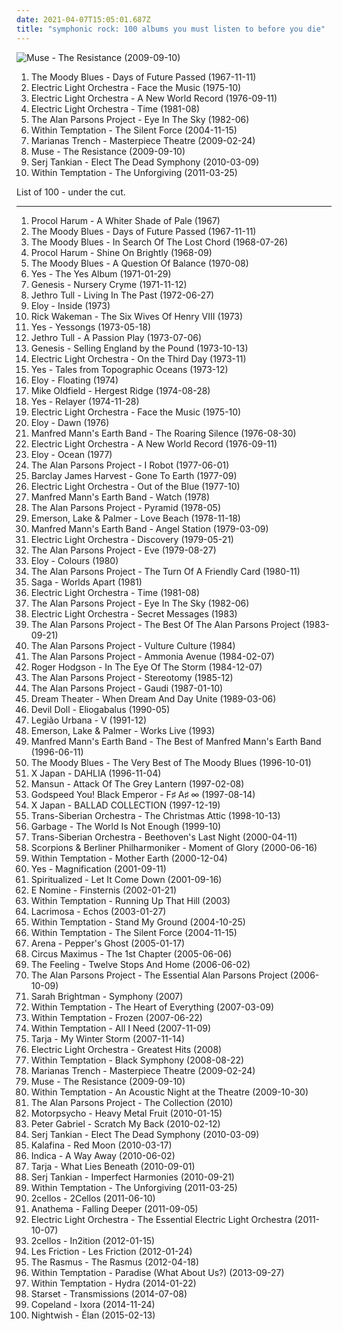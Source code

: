 ```yaml
---
date: 2021-04-07T15:05:01.687Z
title: "symphonic rock: 100 albums you must listen to before you die"
---
```

![Muse - The Resistance (2009-09-10)](http://coverartarchive.org/release/6a5d9eac-0fa6-3170-9cff-a1cb832fd8cd/6076676742-500.jpg "Muse - The Resistance (2009-09-10)")
<ol class="albums">
<li data-cover="http://coverartarchive.org/release/f3bdf87d-550b-3f8e-b8f1-81a62d051a84/7926647371-500.jpg" data-tags="classic rock, progressive rock" role="button">The Moody Blues - Days of Future Passed (1967-11-11)</li>
<li data-cover="http://coverartarchive.org/release/3da95428-3f4b-471b-8aea-ed40bcf04179/7108599389-500.jpg" data-tags="classic rock" role="button">Electric Light Orchestra - Face the Music (1975-10)</li>
<li data-cover="http://coverartarchive.org/release/b89abd66-18d8-4f49-ae66-5cdadf956e0e/5892042975-500.jpg" data-tags="classic rock" role="button">Electric Light Orchestra - A New World Record (1976-09-11)</li>
<li data-cover="http://coverartarchive.org/release/3b2d1c75-5ba2-44e1-8b09-449d893e229a/9699513967-500.jpg" data-tags="80s, symphonic rock, electric light orchestra" role="button">Electric Light Orchestra - Time (1981-08)</li>
<li data-cover="https://img.discogs.com/kR8ak2Y6gJmX8bjyFMp7YY1UwUY=/fit-in/600x604/filters:strip_icc():format(jpeg):mode_rgb():quality(90)/discogs-images/R-9480169-1481315751-1211.jpeg.jpg" data-tags="progressive rock" role="button">The Alan Parsons Project - Eye In The Sky (1982-06)</li>
<li data-cover="http://coverartarchive.org/release/b0d338fa-6935-4aa6-b891-a51c37217e43/4630453378-500.jpg" data-tags="symphonic metal" role="button">Within Temptation - The Silent Force (2004-11-15)</li>
<li data-cover="http://coverartarchive.org/release/a773460a-e896-4883-83fb-3ec44b8dce36/12726549225-500.jpg" data-tags="pop, rock, power pop, pop rock, symphonic rock, 2010s" role="button">Marianas Trench - Masterpiece Theatre (2009-02-24)</li>
<li data-cover="http://coverartarchive.org/release/6a5d9eac-0fa6-3170-9cff-a1cb832fd8cd/6076676742-500.jpg" data-tags="alternative rock" role="button">Muse - The Resistance (2009-09-10)</li>
<li data-cover="http://coverartarchive.org/release/2c4eb14c-87ec-4cb9-8a64-064ccdaacbd7/13716850036-500.jpg" data-tags="symphonic rock" role="button">Serj Tankian - Elect The Dead Symphony (2010-03-09)</li>
<li data-cover="http://coverartarchive.org/release/fa2c2a08-5f73-4ace-86e2-2f6d74b42914/2094872063-500.jpg" data-tags="symphonic metal" role="button">Within Temptation - The Unforgiving (2011-03-25)</li>
</ol>
List of 100 - under the cut.
<!-- more -->

_________________

<ol class="albums">
<li data-cover="http://coverartarchive.org/release/4e179701-5308-3866-8b43-a70228f97495/930164328-500.jpg" data-tags="classic rock, progressive rock" role="button">
Procol Harum - A Whiter Shade of Pale (1967)
</li>
<li data-cover="http://coverartarchive.org/release/f3bdf87d-550b-3f8e-b8f1-81a62d051a84/7926647371-500.jpg" data-tags="classic rock, progressive rock" role="button">
The Moody Blues - Days of Future Passed (1967-11-11)
</li>
<li data-cover="http://coverartarchive.org/release/67f624cd-5ba1-4e14-90be-ba1bcacb0174/7926741336-500.jpg" data-tags="progressive rock, classic rock, psychedelic rock" role="button">
The Moody Blues - In Search Of The Lost Chord (1968-07-26)
</li>
<li data-cover="https://img.discogs.com/g2XPxP21E9zFxaWBcr-FYCt9ORg=/fit-in/600x450/filters:strip_icc():format(jpeg):mode_rgb():quality(90)/discogs-images/R-13734531-1560009108-6632.jpeg.jpg" data-tags="classic rock" role="button">
Procol Harum - Shine On Brightly (1968-09)
</li>
<li data-cover="http://coverartarchive.org/release/ce70bb34-c9ef-4282-b57f-8fe19f6e50f5/4091291175-500.jpg" data-tags="classic rock" role="button">
The Moody Blues - A Question Of Balance (1970-08)
</li>
<li data-cover="http://coverartarchive.org/release/29199a54-50dd-4b81-970a-57d26b5411a5/7023164125-500.jpg" data-tags="progressive rock" role="button">
Yes - The Yes Album (1971-01-29)
</li>
<li data-cover="http://coverartarchive.org/release/db850d98-ac76-44d8-b08b-008debedaee5/11984962646-500.jpg" data-tags="progressive rock" role="button">
Genesis - Nursery Cryme (1971-11-12)
</li>
<li data-cover="http://coverartarchive.org/release/c68fd901-1fbd-4007-b113-dff07ba3f743/3691957295-500.jpg" data-tags="classic rock, progressive rock, rock" role="button">
Jethro Tull - Living In The Past (1972-06-27)
</li>
<li data-cover="http://coverartarchive.org/release/dabffad6-2b97-4838-b899-558d050b9024/27508222851-500.jpg" data-tags="progressive rock" role="button">
Eloy - Inside (1973)
</li>
<li data-cover="http://coverartarchive.org/release/464435f0-b036-33af-9db8-c5c9fd701b15/3445440574-500.jpg" data-tags="progressive rock" role="button">
Rick Wakeman - The Six Wives Of Henry VIII (1973)
</li>
<li data-cover="https://img.discogs.com/9uFNMoftqaZBHdgsDB9aIvk_4_Y=/fit-in/600x600/filters:strip_icc():format(jpeg):mode_rgb():quality(90)/discogs-images/R-3199164-1320166222.jpeg.jpg" data-tags="rock, progressive rock, classic rock" role="button">
Yes - Yessongs (1973-05-18)
</li>
<li data-cover="http://coverartarchive.org/release/8ed99b83-6abc-402e-b723-b036b9441fc4/12733158344-500.jpg" data-tags="progressive rock" role="button">
Jethro Tull - A Passion Play (1973-07-06)
</li>
<li data-cover="http://coverartarchive.org/release/d7876fcb-c629-4b17-b973-de9824279360/23147950347-500.jpg" data-tags="progressive rock" role="button">
Genesis - Selling England by the Pound (1973-10-13)
</li>
<li data-cover="https://img.discogs.com/0_s3EclknymwZ5q--6SjSlO1jrQ=/fit-in/600x600/filters:strip_icc():format(jpeg):mode_rgb():quality(90)/discogs-images/R-2298228-1395015091-2123.jpeg.jpg" data-tags="progressive rock, 70s, classic rock, rock" role="button">
Electric Light Orchestra - On the Third Day (1973-11)
</li>
<li data-cover="https://img.discogs.com/zRaJPERMIJk19NpxUQ-3-KSB0rU=/fit-in/600x601/filters:strip_icc():format(jpeg):mode_rgb():quality(90)/discogs-images/R-1424009-1320333836.jpeg.jpg" data-tags="progressive rock" role="button">
Yes - Tales from Topographic Oceans (1973-12)
</li>
<li data-cover="https://img.discogs.com/4TbKU6jK0SNYOjSwAoNV4VBiD-g=/fit-in/600x592/filters:strip_icc():format(jpeg):mode_rgb():quality(90)/discogs-images/R-13066734-1547465045-9190.jpeg.jpg" data-tags="progressive rock" role="button">
Eloy - Floating (1974)
</li>
<li data-cover="https://img.discogs.com/iQuDkDouKJZSou1DKToKPxqdIDs=/fit-in/600x600/filters:strip_icc():format(jpeg):mode_rgb():quality(90)/discogs-images/R-2854258-1304165274.jpeg.jpg" data-tags="progressive rock" role="button">
Mike Oldfield - Hergest Ridge (1974-08-28)
</li>
<li data-cover="https://img.discogs.com/7V5J4YnVZUs2vTssmLWbmoMHobI=/fit-in/500x500/filters:strip_icc():format(jpeg):mode_rgb():quality(90)/discogs-images/R-4318780-1362599932-7867.jpeg.jpg" data-tags="progressive rock" role="button">
Yes - Relayer (1974-11-28)
</li>
<li data-cover="http://coverartarchive.org/release/3da95428-3f4b-471b-8aea-ed40bcf04179/7108599389-500.jpg" data-tags="classic rock" role="button">
Electric Light Orchestra - Face the Music (1975-10)
</li>
<li data-cover="http://coverartarchive.org/release/24e28094-bef2-40d2-a63e-6080e13cdb64/22048228043-500.jpg" data-tags="progressive rock" role="button">
Eloy - Dawn (1976)
</li>
<li data-cover="http://coverartarchive.org/release/1b884c85-3108-4454-b61b-71d04584908d/15369667898-500.jpg" data-tags="progressive rock" role="button">
Manfred Mann's Earth Band - The Roaring Silence (1976-08-30)
</li>
<li data-cover="http://coverartarchive.org/release/b89abd66-18d8-4f49-ae66-5cdadf956e0e/5892042975-500.jpg" data-tags="classic rock" role="button">
Electric Light Orchestra - A New World Record (1976-09-11)
</li>
<li data-cover="http://coverartarchive.org/release/36db29e4-0464-47c4-a2c3-e6759b467340/22048183283-500.jpg" data-tags="progressive rock" role="button">
Eloy - Ocean (1977)
</li>
<li data-cover="http://coverartarchive.org/release/b4f7256c-bab4-4c4e-a536-6bf05af3b24e/3701983982-500.jpg" data-tags="progressive rock" role="button">
The Alan Parsons Project - I Robot (1977-06-01)
</li>
<li data-cover="https://img.discogs.com/7g7GlUIygRFF6aWQUJIhiNi73Ls=/fit-in/195x258/filters:strip_icc():format(jpeg):mode_rgb():quality(90)/discogs-images/R-8670216-1511994860-5099.png.jpg" data-tags="progressive rock" role="button">
Barclay James Harvest - Gone To Earth (1977-09)
</li>
<li data-cover="http://coverartarchive.org/release/36594124-8097-3af9-891a-8a03b154c79b/23541528287-500.jpg" data-tags="classic rock, 70s" role="button">
Electric Light Orchestra - Out of the Blue (1977-10)
</li>
<li data-cover="http://coverartarchive.org/release/90c91598-6c50-4b2e-a198-13ccff4bca45/22729382753-500.jpg" data-tags="classic rock, progressive rock, art rock, rock" role="button">
Manfred Mann's Earth Band - Watch (1978)
</li>
<li data-cover="http://coverartarchive.org/release/7a0a925f-3a31-3c12-adc6-0e006d216284/8860742582-500.jpg" data-tags="progressive rock" role="button">
The Alan Parsons Project - Pyramid (1978-05)
</li>
<li data-cover="https://img.discogs.com/m_3t7NvjbLNh25-S1kzGAjOLpU8=/fit-in/600x600/filters:strip_icc():format(jpeg):mode_rgb():quality(90)/discogs-images/R-1827114-1608202951-5831.jpeg.jpg" data-tags="disco, pop, rock, 60s, 70s, progressive rock, usa, pop rock, symphonic rock, soft rock, moody, prog rock, lp, prog pop, most beautiful, palmer, i own this album, property, ponchera, an utter pile of trash, shitty album cover, too deep for you, tr: proper, st: cl, st: ok, fg: dmp3, id: dm002, aa: emerson lake and palmer, i have been trolled" role="button">
Emerson, Lake & Palmer - Love Beach (1978-11-18)
</li>
<li data-cover="http://coverartarchive.org/release/7983dcb5-ab21-4294-a2fe-df7e7c2db606/22729549424-500.jpg" data-tags="rock, progressive rock, symphonic rock, art rock, symphonic prog" role="button">
Manfred Mann's Earth Band - Angel Station (1979-03-09)
</li>
<li data-cover="http://coverartarchive.org/release/23bf913d-3709-4f84-a3df-f19d3928cb2b/5892233271-500.jpg" data-tags="classic rock, progressive rock, 70s" role="button">
Electric Light Orchestra - Discovery (1979-05-21)
</li>
<li data-cover="http://coverartarchive.org/release/b0045ceb-3536-3a5d-91a7-e0919c4e0024/17963070049-500.jpg" data-tags="progressive rock, classic rock" role="button">
The Alan Parsons Project - Eve (1979-08-27)
</li>
<li data-cover="http://coverartarchive.org/release/b532302c-ab4a-4917-85e0-cf600fb743ba/12442242530-500.jpg" data-tags="progressive rock" role="button">
Eloy - Colours (1980)
</li>
<li data-cover="http://coverartarchive.org/release/96436fe6-745b-3e4c-bbb7-4fd38ae98da4/10252980735-500.jpg" data-tags="progressive rock, classic rock" role="button">
The Alan Parsons Project - The Turn Of A Friendly Card (1980-11)
</li>
<li data-cover="https://img.discogs.com/Bn7FaV-Q-OW9aHSGqobO2Q8ZZ-8=/fit-in/600x600/filters:strip_icc():format(jpeg):mode_rgb():quality(90)/discogs-images/R-720249-1209019187.jpeg.jpg" data-tags="progressive rock" role="button">
Saga - Worlds Apart (1981)
</li>
<li data-cover="http://coverartarchive.org/release/3b2d1c75-5ba2-44e1-8b09-449d893e229a/9699513967-500.jpg" data-tags="80s, symphonic rock, electric light orchestra" role="button">
Electric Light Orchestra - Time (1981-08)
</li>
<li data-cover="https://img.discogs.com/kR8ak2Y6gJmX8bjyFMp7YY1UwUY=/fit-in/600x604/filters:strip_icc():format(jpeg):mode_rgb():quality(90)/discogs-images/R-9480169-1481315751-1211.jpeg.jpg" data-tags="progressive rock" role="button">
The Alan Parsons Project - Eye In The Sky (1982-06)
</li>
<li data-cover="https://img.discogs.com/eXxvm_QXj3smKMFNGJWFRz-N3oU=/fit-in/590x583/filters:strip_icc():format(jpeg):mode_rgb():quality(90)/discogs-images/R-2818802-1334033539.jpeg.jpg" data-tags="classic rock, progressive rock, rock, symphonic rock" role="button">
Electric Light Orchestra - Secret Messages (1983)
</li>
<li data-cover="https://img.discogs.com/t7n64oGxKHcbIo0dStW5u2UGq_I=/fit-in/600x599/filters:strip_icc():format(jpeg):mode_rgb():quality(90)/discogs-images/R-3524526-1504272727-1153.jpeg.jpg" data-tags="progressive rock, rock, classic rock" role="button">
The Alan Parsons Project - The Best Of The Alan Parsons Project (1983-09-21)
</li>
<li data-cover="https://img.discogs.com/c-Gpq8uZ2sw6Miwvc2bf6JScMM4=/fit-in/600x600/filters:strip_icc():format(jpeg):mode_rgb():quality(90)/discogs-images/R-2049799-1260872402.jpeg.jpg" data-tags="progressive rock, art rock, classic rock, rock" role="button">
The Alan Parsons Project - Vulture Culture (1984)
</li>
<li data-cover="https://img.discogs.com/qbkYmhFvXiMxt-aZ0ocJF12Pg4M=/fit-in/600x518/filters:strip_icc():format(jpeg):mode_rgb():quality(90)/discogs-images/R-9272358-1477737482-9624.jpeg.jpg" data-tags="progressive rock" role="button">
The Alan Parsons Project - Ammonia Avenue (1984-02-07)
</li>
<li data-cover="https://img.discogs.com/hMc-bunxDJWnVtJBc2MmY9qDS24=/fit-in/600x596/filters:strip_icc():format(jpeg):mode_rgb():quality(90)/discogs-images/R-1202203-1312590392.jpeg.jpg" data-tags="pop rock, progressive rock" role="button">
Roger Hodgson - In The Eye Of The Storm (1984-12-07)
</li>
<li data-cover="http://coverartarchive.org/release/a8acd868-910a-4dc5-bf16-edd22941134c/19972690789-500.jpg" data-tags="progressive rock, classic rock" role="button">
The Alan Parsons Project - Stereotomy (1985-12)
</li>
<li data-cover="http://coverartarchive.org/release/3adfc8d5-b958-3196-b0db-95eee87ab8e0/23473853913-500.jpg" data-tags="progressive rock" role="button">
The Alan Parsons Project - Gaudi (1987-01-10)
</li>
<li data-cover="http://coverartarchive.org/release/80659e3d-dffd-3e65-9a37-16437405fdbd/14168305413-500.jpg" data-tags="progressive metal" role="button">
Dream Theater - When Dream And Day Unite (1989-03-06)
</li>
<li data-cover="https://img.discogs.com/_HwFI-XY7QxEVZnyjrVH7Y9ybVY=/fit-in/600x600/filters:strip_icc():format(jpeg):mode_rgb():quality(90)/discogs-images/R-1396786-1216302897.jpeg.jpg" data-tags="symphonic rock, theatrical, gothic" role="button">
Devil Doll - Eliogabalus (1990-05)
</li>
<li data-cover="http://coverartarchive.org/release/f23b3f56-64f6-414f-874d-67839bdd919a/2501401761-500.jpg" data-tags="progressive rock" role="button">
Legião Urbana - V (1991-12)
</li>
<li data-cover="http://coverartarchive.org/release/77a1811d-188b-4622-82b2-2239682bd975/22695467189-500.jpg" data-tags="progressive rock" role="button">
Emerson, Lake & Palmer - Works Live (1993)
</li>
<li data-cover="http://coverartarchive.org/release/7eb0aaaa-8c6d-4f00-8093-5a1ce4c2e53c/22731801358-500.jpg" data-tags="classic rock, rock, progressive rock, prog, epic, symphonic rock, atmospheric, art rock, progressive, symphonic prog" role="button">
Manfred Mann's Earth Band - The Best of Manfred Mann's Earth Band (1996-06-11)
</li>
<li data-cover="https://img.discogs.com/xc2LvXnwywUoglPNWijLGS7kuJc=/fit-in/569x440/filters:strip_icc():format(jpeg):mode_rgb():quality(90)/discogs-images/R-1079972-1283246565.jpeg.jpg" data-tags="progressive rock, uk, symphonic rock, 90s, compilation, english group, t m blues" role="button">
The Moody Blues - The Very Best of The Moody Blues (1996-10-01)
</li>
<li data-cover="https://img.discogs.com/pM4_39Y3cXXUsPpShG0cMstN1Q4=/fit-in/600x505/filters:strip_icc():format(jpeg):mode_rgb():quality(90)/discogs-images/R-4854086-1512640960-1267.jpeg.jpg" data-tags="j-rock" role="button">
X Japan - DAHLIA (1996-11-04)
</li>
<li data-cover="https://img.discogs.com/sxnPIjas0-x3HKkbP11i5pCKI5I=/fit-in/595x600/filters:strip_icc():format(jpeg):mode_rgb():quality(90)/discogs-images/R-463522-1262624981.jpeg.jpg" data-tags="britpop" role="button">
Mansun - Attack Of The Grey Lantern (1997-02-08)
</li>
<li data-cover="http://coverartarchive.org/release/771ae005-6f8b-4831-9350-c3a7fdcb2442/2324127707-500.jpg" data-tags="post-rock" role="button">
Godspeed You! Black Emperor - F♯ A♯ ∞ (1997-08-14)
</li>
<li data-cover="https://img.discogs.com/gofzg8WWrEfHC3XGOdjWFnmXbh0=/fit-in/600x849/filters:strip_icc():format(jpeg):mode_rgb():quality(90)/discogs-images/R-5276007-1592068264-7558.jpeg.jpg" data-tags="j-rock" role="button">
X Japan - BALLAD COLLECTION (1997-12-19)
</li>
<li data-cover="http://coverartarchive.org/release/924423fe-4f58-4496-a09f-dae4da55531e/5842286791-500.jpg" data-tags="christmas" role="button">
Trans-Siberian Orchestra - The Christmas Attic (1998-10-13)
</li>
<li data-cover="http://coverartarchive.org/release/ccb4708f-8973-4aff-aaaa-40ffb0a18144/7765057080-500.jpg" data-tags="electronic, rock, symphonic rock, james bond, shirley manson" role="button">
Garbage - The World Is Not Enough (1999-10)
</li>
<li data-cover="http://coverartarchive.org/release/8dc54860-4a3b-4757-bbe4-a3e852525f3a/3885285137-500.jpg" data-tags="symphonic metal, rock opera" role="button">
Trans-Siberian Orchestra - Beethoven's Last Night (2000-04-11)
</li>
<li data-cover="http://coverartarchive.org/release/8905c0a5-e9a3-470f-9910-cd61a16bb139/17035342526-500.jpg" data-tags="rock, symphonic rock" role="button">
Scorpions & Berliner Philharmoniker - Moment of Glory (2000-06-16)
</li>
<li data-cover="http://coverartarchive.org/release/1d1d160c-0fed-40ae-b781-187ce6b92ba5/12895444510-500.jpg" data-tags="symphonic metal, gothic metal" role="button">
Within Temptation - Mother Earth (2000-12-04)
</li>
<li data-cover="https://img.discogs.com/fXBt_rw92I3XVDe5adY6P5yIszk=/fit-in/600x592/filters:strip_icc():format(jpeg):mode_rgb():quality(90)/discogs-images/R-951839-1176753674.jpeg.jpg" data-tags="progressive rock" role="button">
Yes - Magnification (2001-09-11)
</li>
<li data-cover="https://img.discogs.com/eywTsZh4E1zkFu4gpvcYDFvjoTk=/fit-in/600x606/filters:strip_icc():format(jpeg):mode_rgb():quality(90)/discogs-images/R-12676458-1539859593-7554.jpeg.jpg" data-tags="rock, 00s" role="button">
Spiritualized - Let It Come Down (2001-09-16)
</li>
<li data-cover="http://coverartarchive.org/release/655aa547-f1fa-49dd-9bba-de30f0aaef11/2106980504-500.jpg" data-tags="trance, e nomine" role="button">
E Nomine - Finsternis (2002-01-21)
</li>
<li data-cover="http://coverartarchive.org/release/ac6996dc-c9e2-48e6-98e3-5c3826d2ee4d/8770433514-500.jpg" data-tags="symphonic metal, gothic metal, female vocalists" role="button">
Within Temptation - Running Up That Hill (2003)
</li>
<li data-cover="https://img.discogs.com/YXJHpQW8y46vG7hRWW_9ANNY1LI=/fit-in/600x530/filters:strip_icc():format(jpeg):mode_rgb():quality(90)/discogs-images/R-2008477-1258239023.jpeg.jpg" data-tags="gothic metal, gothic" role="button">
Lacrimosa - Echos (2003-01-27)
</li>
<li data-cover="http://coverartarchive.org/release/0cb0d731-2781-4fcf-99cd-133d079b7d31/9379278772-500.jpg" data-tags="symphonic metal" role="button">
Within Temptation - Stand My Ground (2004-10-25)
</li>
<li data-cover="http://coverartarchive.org/release/b0d338fa-6935-4aa6-b891-a51c37217e43/4630453378-500.jpg" data-tags="symphonic metal" role="button">
Within Temptation - The Silent Force (2004-11-15)
</li>
<li data-cover="http://coverartarchive.org/release/a88389fc-df1f-4261-97a4-9f4cd17f6fdf/5620804804-500.jpg" data-tags="progressive rock" role="button">
Arena - Pepper's Ghost (2005-01-17)
</li>
<li data-cover="https://via.placeholder.com/450" data-tags="progressive metal" role="button">
Circus Maximus - The 1st Chapter (2005-06-06)
</li>
<li data-cover="https://img.discogs.com/MF5OAxYidkbpBbnMfpmbS4Mpdtk=/fit-in/600x913/filters:strip_icc():format(jpeg):mode_rgb():quality(90)/discogs-images/R-9036903-1510133812-1025.jpeg.jpg" data-tags="british, soft rock, pop, indie, rock" role="button">
The Feeling - Twelve Stops And Home (2006-06-02)
</li>
<li data-cover="http://coverartarchive.org/release/36af9f6f-2329-4411-a56c-9eec592cba15/7799255166-500.jpg" data-tags="progressive rock" role="button">
The Alan Parsons Project - The Essential Alan Parsons Project (2006-10-09)
</li>
<li data-cover="https://img.discogs.com/yN1TDls6ZCOnqUGsiJ48a5Yfk2w=/fit-in/600x600/filters:strip_icc():format(jpeg):mode_rgb():quality(90)/discogs-images/R-1393131-1523761238-6659.jpeg.jpg" data-tags="opera, female vocalist, classical symphony, sarah brightman" role="button">
Sarah Brightman - Symphony (2007)
</li>
<li data-cover="http://coverartarchive.org/release/ab50ac75-91ce-36a3-99b1-6e5e15aad912/5782076120-500.jpg" data-tags="symphonic metal" role="button">
Within Temptation - The Heart of Everything (2007-03-09)
</li>
<li data-cover="http://coverartarchive.org/release/4129c421-5f00-41e2-b366-112be6ed903c/13367940747-500.jpg" data-tags="symphonic metal" role="button">
Within Temptation - Frozen (2007-06-22)
</li>
<li data-cover="http://coverartarchive.org/release/5c8dcafc-66e8-4564-872a-a9ac468fd04f/13367925771-500.jpg" data-tags="symphonic metal" role="button">
Within Temptation - All I Need (2007-11-09)
</li>
<li data-cover="https://via.placeholder.com/450" data-tags="symphonic metal" role="button">
Tarja - My Winter Storm (2007-11-14)
</li>
<li data-cover="http://coverartarchive.org/release/ee4dfeaa-0520-494b-9137-320fd6285ad2/7928096507-500.jpg" data-tags="pop" role="button">
Electric Light Orchestra - Greatest Hits (2008)
</li>
<li data-cover="https://img.discogs.com/P5qhwKGVpnKQVtKgJZKzxHzBIUE=/fit-in/600x598/filters:strip_icc():format(jpeg):mode_rgb():quality(90)/discogs-images/R-7753234-1448067141-3556.jpeg.jpg" data-tags="symphonic metal" role="button">
Within Temptation - Black Symphony (2008-08-22)
</li>
<li data-cover="http://coverartarchive.org/release/a773460a-e896-4883-83fb-3ec44b8dce36/12726549225-500.jpg" data-tags="pop, rock, power pop, pop rock, symphonic rock, 2010s" role="button">
Marianas Trench - Masterpiece Theatre (2009-02-24)
</li>
<li data-cover="http://coverartarchive.org/release/6a5d9eac-0fa6-3170-9cff-a1cb832fd8cd/6076676742-500.jpg" data-tags="alternative rock" role="button">
Muse - The Resistance (2009-09-10)
</li>
<li data-cover="http://coverartarchive.org/release/49f428de-3c35-3e20-8141-03d67aa2db2a/4050463336-500.jpg" data-tags="metal, acoustic, symphonic metal" role="button">
Within Temptation - An Acoustic Night at the Theatre (2009-10-30)
</li>
<li data-cover="http://coverartarchive.org/release/6c5d7596-820a-484a-862d-acda336367a1/28707055601-500.jpg" data-tags="progressive rock, classic rock, rock, prog, epic, symphonic rock, psychedelic, art rock, progressive, psychedelic rock, symphonic prog" role="button">
The Alan Parsons Project - The Collection (2010)
</li>
<li data-cover="http://coverartarchive.org/release/2dee5650-21f6-331c-b945-a103180073c7/3361370191-500.jpg" data-tags="alternative rock, psychedelic rock" role="button">
Motorpsycho - Heavy Metal Fruit (2010-01-15)
</li>
<li data-cover="https://img.discogs.com/-8aBOmFQ8fB3TokkT7RCF20_3uk=/fit-in/471x468/filters:strip_icc():format(jpeg):mode_rgb():quality(90)/discogs-images/R-7332044-1439106554-9938.jpeg.jpg" data-tags="singer-songwriter, rock" role="button">
Peter Gabriel - Scratch My Back (2010-02-12)
</li>
<li data-cover="http://coverartarchive.org/release/2c4eb14c-87ec-4cb9-8a64-064ccdaacbd7/13716850036-500.jpg" data-tags="symphonic rock" role="button">
Serj Tankian - Elect The Dead Symphony (2010-03-09)
</li>
<li data-cover="https://img.discogs.com/VGtnrM4WLQ_3WaoOaNZskk7P5yI=/fit-in/500x500/filters:strip_icc():format(jpeg):mode_rgb():quality(90)/discogs-images/R-2236730-1271526795.jpeg.jpg" data-tags="female vocalists" role="button">
Kalafina - Red Moon (2010-03-17)
</li>
<li data-cover="https://img.discogs.com/-JtoD5g_X6JZb6s-TU8D70T8p4w=/fit-in/400x400/filters:strip_icc():format(jpeg):mode_rgb():quality(90)/discogs-images/R-2344917-1278429874.jpeg.jpg" data-tags="symphonic rock, finnish, art pop" role="button">
Indica - A Way Away (2010-06-02)
</li>
<li data-cover="https://img.discogs.com/8sZQNKE9oHBtEZ3Z5Nv6Ftbj_fU=/fit-in/400x400/filters:strip_icc():format(jpeg):mode_rgb():quality(90)/discogs-images/R-4925290-1379608085-2951.jpeg.jpg" data-tags="symphonic metal" role="button">
Tarja - What Lies Beneath (2010-09-01)
</li>
<li data-cover="http://coverartarchive.org/release/d327d22a-6e36-4ccd-acbc-1f549ce4653c/3922089081-500.jpg" data-tags="alternative rock" role="button">
Serj Tankian - Imperfect Harmonies (2010-09-21)
</li>
<li data-cover="http://coverartarchive.org/release/fa2c2a08-5f73-4ace-86e2-2f6d74b42914/2094872063-500.jpg" data-tags="symphonic metal" role="button">
Within Temptation - The Unforgiving (2011-03-25)
</li>
<li data-cover="http://coverartarchive.org/release/84b11b50-eca0-4101-b982-4319f9b31028/1179212291-500.jpg" data-tags="instrumental, cello, cover" role="button">
2cellos - 2Cellos (2011-06-10)
</li>
<li data-cover="http://coverartarchive.org/release/340558b3-db7b-43d4-b658-7e539671eb51/3312096748-500.jpg" data-tags="progressive rock, atmospheric rock" role="button">
Anathema - Falling Deeper (2011-09-05)
</li>
<li data-cover="http://coverartarchive.org/release/fd511aa3-bdbc-4997-a5c8-0532197fd6cc/20786298396-500.jpg" data-tags="classic rock" role="button">
Electric Light Orchestra - The Essential Electric Light Orchestra (2011-10-07)
</li>
<li data-cover="http://coverartarchive.org/release/91c70f1c-f4e7-499f-983c-5b62b5e1298d/15645053829-500.jpg" data-tags="cello, cover" role="button">
2cellos - In2ition (2012-01-15)
</li>
<li data-cover="http://coverartarchive.org/release/4aad4fc2-43ea-440e-8743-5aabacb6bcaa/4410509751-500.jpg" data-tags="alternative rock, symphonic rock, electronic rock, classical crossover" role="button">
Les Friction - Les Friction (2012-01-24)
</li>
<li data-cover="http://coverartarchive.org/release/88b326d1-7b63-4304-b403-d7ff46d56109/2491087347-500.jpg" data-tags="pop, alternative rock, soft rock" role="button">
The Rasmus - The Rasmus (2012-04-18)
</li>
<li data-cover="http://coverartarchive.org/release/dd0d970d-7cd2-47f7-8839-ce02142b3c5d/5276135888-500.jpg" data-tags="metal" role="button">
Within Temptation - Paradise (What About Us?) (2013-09-27)
</li>
<li data-cover="http://coverartarchive.org/release/a3f93e14-2c2a-4ff9-96c1-52ce69b25216/6426874422-500.jpg" data-tags="symphonic metal" role="button">
Within Temptation - Hydra (2014-01-22)
</li>
<li data-cover="http://coverartarchive.org/release/4785004d-ea89-4397-909c-312d97826d45/7445539786-500.jpg" data-tags="progressive metal, alternative metal, electronic, symphonic" role="button">
Starset - Transmissions (2014-07-08)
</li>
<li data-cover="http://coverartarchive.org/release/330ea18d-6399-44a7-9183-ecaeaad2e550/12000617111-500.jpg" data-tags="indie, rock, alternative rock, symphonic rock, mellow, opera rock, orchestral rock, tooth and nail records" role="button">
Copeland - Ixora (2014-11-24)
</li>
<li data-cover="http://coverartarchive.org/release/52366c7e-ae45-4125-a2e1-5a980368d612/9165534566-500.jpg" data-tags="symphonic metal" role="button">
Nightwish - Élan (2015-02-13)
</li>
</ol>
